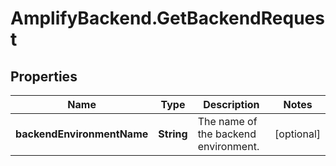 # AmplifyBackend.GetBackendRequest

## Properties

Name | Type | Description | Notes
------------ | ------------- | ------------- | -------------
**backendEnvironmentName** | **String** | The name of the backend environment. | [optional] 


